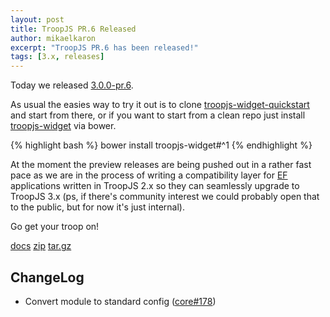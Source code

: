 ```yaml
---
layout: post
title: TroopJS PR.6 Released
author: mikaelkaron
excerpt: "TroopJS PR.6 has been released!"
tags: [3.x, releases]
---
```


Today we released [3.0.0-pr.6](https://github.com/troopjs/troopjs/releases/tag/3.0.0-pr.6).

As usual the easies way to try it out is to clone [troopjs-widget-quickstart](https://github.com/troopjs/troopjs-widget-quickstart/) and start from there, or if you want to start from a clean repo just install [troopjs-widget](https://github.com/troopjs/troopjs-widget) via bower.

{% highlight bash %}
bower install troopjs-widget#^1
{% endhighlight %}

At the moment the preview releases are being pushed out in a rather fast pace as we are in the process of writing a compatibility layer for <a href="http://ef.com">EF</a> applications written in TroopJS 2.x so they can seamlessly upgrade to TroopJS 3.x (ps, if there's community interest we could probably open that to the public, but for now it's just internal).

Go get your troop on!

<div markdown="0">
<a href="https://cdn.rawgit.com/troopjs/troopjs/3.0.0-pr.6/docs/index.html" class="btn btn-info">docs</a>
<a href="https://github.com/troopjs/troopjs/archive/3.0.0-pr.6.zip" class="btn btn-success">zip</a>
<a href="https://github.com/troopjs/troopjs/archive/3.0.0-pr.6.tar.gz" class="btn btn-success">tar.gz</a>
</div>

## ChangeLog

- Convert module to standard config ([core#178](https://github.com/troopjs/troopjs-core/pull/178))
